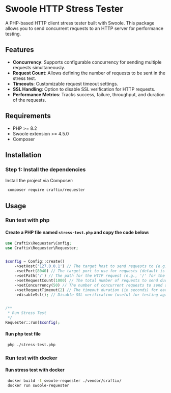 # Swoole HTTP Stress Tester

A PHP-based HTTP client stress tester built with Swoole. This package allows you to send concurrent requests to an HTTP server for performance testing.

## Features

- **Concurrency**: Supports configurable concurrency for sending multiple requests simultaneously.
- **Request Count**: Allows defining the number of requests to be sent in the stress test.
- **Timeouts**: Customizable request timeout settings.
- **SSL Handling**: Option to disable SSL verification for HTTP requests.
- **Performance Metrics**: Tracks success, failure, throughput, and duration of the requests.

## Requirements

- PHP >= 8.2
- Swoole extension >= 4.5.0
- Composer

## Installation

### Step 1: Install the dependencies

Install the project via Composer:

```bash
 composer require craftix/requester
```


## Usage

### Run test with php

#### Create a PHP file named `stress-test.php` and copy the code below:
```php
use Craftix\Requester\Config;
use Craftix\Requester\Requester;


$config = Config::create()
    ->setHost('127.0.0.1') // The target host to send requests to (e.g., 'google.com')
    ->setPort(8040) // The target port to use for requests (default is 443 for HTTPS)
    ->setPath('/') // The path for the HTTP request (e.g., '/' for the root page)
    ->setRequestCount(1000) // The total number of requests to send during the stress test
    ->setConcurrency(50) // The number of concurrent requests to send at a time
    ->setRequestTimeout(2) // The timeout duration (in seconds) for each request
    ->disableSsl(); // Disable SSL verification (useful for testing against servers with invalid SSL certificates)


/**
 * Run Stress Test
 */
Requester::run($config);
```

#### Run php test file 
```bash
 php ./stress-test.php
```



### Run test with docker


#### Run stress test with docker
```bash
 docker build -t swoole-requester ./vendor/craftix/
 docker run swoole-requester
```